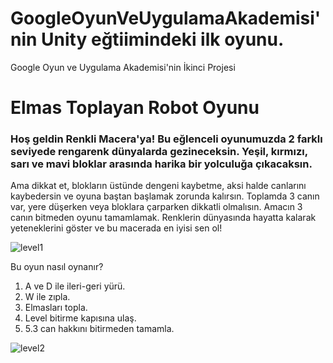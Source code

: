 # GoogleOyunVeUygulamaAkademisi'nin Unity eğtiimindeki ilk oyunu.
Google Oyun ve Uygulama Akademisi'nin İkinci Projesi

# Elmas Toplayan Robot Oyunu 

###  Hoş geldin Renkli Macera'ya! Bu eğlenceli oyunumuzda 2 farklı seviyede rengarenk dünyalarda gezineceksin. Yeşil, kırmızı, sarı ve mavi bloklar arasında harika bir yolculuğa çıkacaksın. 
Ama dikkat et, blokların üstünde dengeni kaybetme, aksi halde canlarını kaybedersin ve oyuna baştan başlamak zorunda kalırsın. Toplamda 3 canın var, yere düşerken veya bloklara çarparken dikkatli olmalısın. 
Amacın 3 canın bitmeden oyunu tamamlamak. Renklerin dünyasında hayatta kalarak yeteneklerini göster ve bu macerada en iyisi sen ol!

![level1](https://github.com/aygizemay/GoogleOyunVeUygulamaAkademisi-2D-2/assets/132147429/6c077ea5-8463-4fbd-b7c1-33feb360e643)

Bu oyun nasıl oynanır?
1.	A ve D ile ileri-geri yürü.
2.   W ile zıpla.
3.	Elmasları topla.
4.	Level bitirme kapısına ulaş.
5.	5.3 can hakkını bitirmeden tamamla.
   
![level2](https://github.com/aygizemay/GoogleOyunVeUygulamaAkademisi-2D-2/assets/132147429/608361ae-070a-4c8e-8829-2d8c07676b47)




